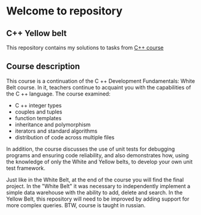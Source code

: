 # Welcome to repository

## C++ Yellow belt

This repository contains my solutions to tasks from [C++ course](https://www.coursera.org/learn/c-plus-plus-yellow/home/welcome)

## Course description
This course is a continuation of the C ++ Development Fundamentals: White Belt course. In it, teachers continue to acquaint you with the capabilities of the C ++ language. The course examined:
- C ++ integer types
- couples and tuples
- function templates
- inheritance and polymorphism
- iterators and standard algorithms
- distribution of code across multiple files

In addition, the course discusses the use of unit tests for debugging programs and ensuring code reliability, and also demonstrates how, using the knowledge of only the White and Yellow belts, to develop your own unit test framework.

Just like in the White Belt, at the end of the course you will find the final project. In the "White Belt" it was necessary to independently implement a simple data warehouse with the ability to add, delete and search. In the Yellow Belt, this repository will need to be improved by adding support for more complex queries.
BTW, course is taught in russian.
